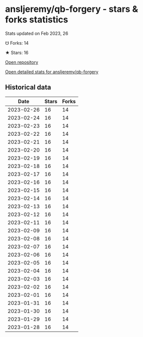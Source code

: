 # ansljeremy/qb-forgery - stars & forks statistics

Stats updated on Feb 2023, 26

☋ Forks: 14

★ Stars: 16

[Open repository](https://github.com/ansljeremy/qb-forgery)

[Open detailed stats for ansljeremy/qb-forgery](https://reviewgithub.com/rep/ansljeremy/qb-forgery)

## Historical data
| Date | Stars | Forks |
|------|-------|-------|
| 2023-02-26 | 16 | 14 | 
| 2023-02-24 | 16 | 14 | 
| 2023-02-23 | 16 | 14 | 
| 2023-02-22 | 16 | 14 | 
| 2023-02-21 | 16 | 14 | 
| 2023-02-20 | 16 | 14 | 
| 2023-02-19 | 16 | 14 | 
| 2023-02-18 | 16 | 14 | 
| 2023-02-17 | 16 | 14 | 
| 2023-02-16 | 16 | 14 | 
| 2023-02-15 | 16 | 14 | 
| 2023-02-14 | 16 | 14 | 
| 2023-02-13 | 16 | 14 | 
| 2023-02-12 | 16 | 14 | 
| 2023-02-11 | 16 | 14 | 
| 2023-02-09 | 16 | 14 | 
| 2023-02-08 | 16 | 14 | 
| 2023-02-07 | 16 | 14 | 
| 2023-02-06 | 16 | 14 | 
| 2023-02-05 | 16 | 14 | 
| 2023-02-04 | 16 | 14 | 
| 2023-02-03 | 16 | 14 | 
| 2023-02-02 | 16 | 14 | 
| 2023-02-01 | 16 | 14 | 
| 2023-01-31 | 16 | 14 | 
| 2023-01-30 | 16 | 14 | 
| 2023-01-29 | 16 | 14 | 
| 2023-01-28 | 16 | 14 | 

